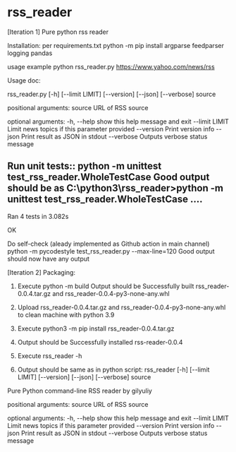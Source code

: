 # rss_reader
[Iteration 1]
Pure python rss reader

Installation: per requirements.txt
python -m pip install argparse feedparser logging pandas

usage example
python rss_reader.py https://www.yahoo.com/news/rss

Usage doc:

 rss_reader.py [-h] [--limit LIMIT] [--version] [--json] [--verbose] source

positional arguments:
  source         URL of RSS source

optional arguments:
  -h, --help     show this help message and exit
  --limit LIMIT  Limit news topics if this parameter provided
  --version      Print version info
  --json         Print result as JSON in stdout
  --verbose      Outputs verbose status message
  
Run unit tests::
python -m unittest test_rss_reader.WholeTestCase
Good output should be as
C:\python3\rss_reader>python -m unittest test_rss_reader.WholeTestCase
....
----------------------------------------------------------------------
Ran 4 tests in 3.082s

OK

Do self-check (aleady implemented as Github action in main channel)
python -m pycodestyle test_rss_reader.py --max-line=120
Good output should now have any output

[Iteration 2]
Packaging:
1. Execute
python -m build
Output should be 
Successfully built rss_reader-0.0.4.tar.gz and rss_reader-0.0.4-py3-none-any.whl

2. Upload  rss_reader-0.0.4.tar.gz and rss_reader-0.0.4-py3-none-any.whl to clean machine with python 3.9
3. Execute 
python3 -m pip install rss_reader-0.0.4.tar.gz
4. Output should be Successfully installed rss-reader-0.0.4
5. Execute  rss_reader -h
6. Output should be same as in python script:
rss_reader [-h] [--limit LIMIT] [--version] [--json] [--verbose] source

Pure Python command-line RSS reader by gilyuliy

positional arguments:
  source         URL of RSS source

optional arguments:
  -h, --help     show this help message and exit
  --limit LIMIT  Limit news topics if this parameter provided
  --version      Print version info
  --json         Print result as JSON in stdout
  --verbose      Outputs verbose status message
